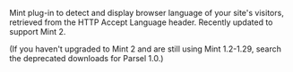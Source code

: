 Mint plug-in to detect and display browser language of your site's visitors, retrieved from the HTTP Accept Language header. Recently updated to support Mint 2.

(If you haven't upgraded to Mint 2 and are still using Mint 1.2-1.29, search the deprecated downloads for Parsel 1.0.)